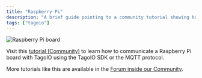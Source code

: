 ```yaml
---
title: "Raspberry Pi"
description: "A brief guide pointing to a community tutorial showing how to connect a Raspberry Pi to TagoIO using the TagoIO SDK or the MQTT protocol; also directs readers to additional tutorials in the TagoIO Community forum."
tags: ["tagoio"]
---
```


![Raspberry Pi board](/docs_imagem/tagoio/raspberry-pi-2.png)

Visit this [tutorial (Community)](link-to-community-tutorial) to learn how to communicate a Raspberry Pi board with TagoIO using the TagoIO SDK or the MQTT protocol.

More tutorials like this are available in the [Forum inside our Community](link-to-community-forum).